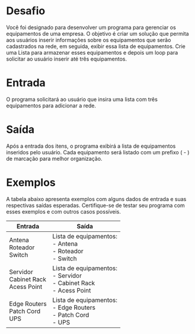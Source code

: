 # Desafio

Você foi designado para desenvolver um programa para gerenciar os equipamentos de uma empresa. O objetivo é criar um solução que permita aos usuários inserir informações sobre os equipamentos que serão cadastrados na rede, em seguida, exibir essa lista de equipamentos. Crie uma Lista para armazenar esses equipamentos e depois um loop para solicitar ao usuário inserir até três equipamentos.
# Entrada

O programa solicitará ao usuário que insira uma lista com três equipamentos para adicionar a rede.
# Saída

Após a entrada dos itens, o programa exibirá a lista de equipamentos inseridos pelo usuário. Cada equipamento será listado com um prefixo ( - ) de marcação para melhor organização.
# Exemplos

A tabela abaixo apresenta exemplos com alguns dados de entrada e suas respectivas saídas esperadas. Certifique-se de testar seu programa com esses exemplos e com outros casos possíveis.


| Entrada | Saída |
| ---|---|
 | Antena<br>Roteador<br>Switch | Lista de equipamentos:<br>- Antena<br>- Roteador<br>- Switch |
| Servidor<br>Cabinet Rack<br>Acess Point | Lista de equipamentos:<br>- Servidor<br>- Cabinet Rack<br>- Acess Point |
| Edge Routers<br>Patch Cord<br>UPS | Lista de equipamentos:<br>- Edge Routers<br>- Patch Cord<br>- UPS |
